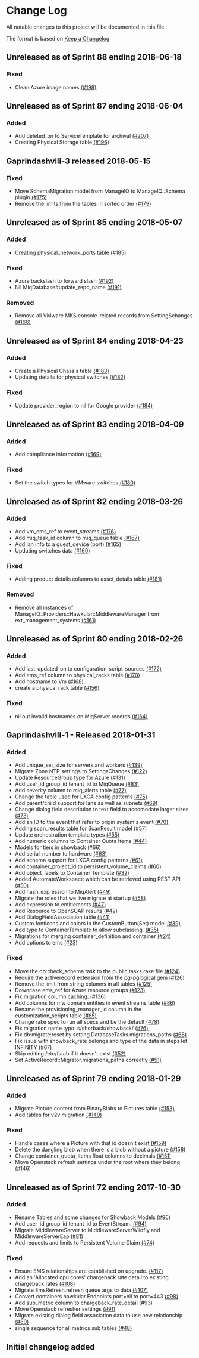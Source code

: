 # Change Log

All notable changes to this project will be documented in this file.

The format is based on [Keep a Changelog](http://keepachangelog.com/en/1.0.0/)


## Unreleased as of Sprint 88 ending 2018-06-18

### Fixed
- Clean Azure image names [(#198)](https://github.com/ManageIQ/manageiq-schema/pull/198)

## Unreleased as of Sprint 87 ending 2018-06-04

### Added
- Add deleted_on to ServiceTemplate for archival [(#207)](https://github.com/ManageIQ/manageiq-schema/pull/207)
- Creating Physical Storage table [(#196)](https://github.com/ManageIQ/manageiq-schema/pull/196)

## Gaprindashvili-3 released 2018-05-15

### Fixed
- Move SchemaMigration model from ManageIQ to ManageIQ::Schema plugin [(#175)](https://github.com/ManageIQ/manageiq-schema/pull/175)
- Remove the limits from the tables in sorted order [(#179)](https://github.com/ManageIQ/manageiq-schema/pull/179)

## Unreleased as of Sprint 85 ending 2018-05-07

### Added
- Creating physical_network_ports table [(#185)](https://github.com/ManageIQ/manageiq-schema/pull/185)

### Fixed
- Azure backslash to forward slash [(#192)](https://github.com/ManageIQ/manageiq-schema/pull/192)
- Nil MiqDatabase#update_repo_name [(#191)](https://github.com/ManageIQ/manageiq-schema/pull/191)

### Removed
- Remove all VMware MKS console-related records from SettingSchanges [(#166)](https://github.com/ManageIQ/manageiq-schema/pull/166)

## Unreleased as of Sprint 84 ending 2018-04-23

### Added
- Create a Physical Chassis table [(#183)](https://github.com/ManageIQ/manageiq-schema/pull/183)
- Updating details for physical switches [(#182)](https://github.com/ManageIQ/manageiq-schema/pull/182)

### Fixed
- Update provider_region to nil for Google provider [(#184)](https://github.com/ManageIQ/manageiq-schema/pull/184)

## Unreleased as of Sprint 83 ending 2018-04-09

### Added
- Add compliance information [(#169)](https://github.com/ManageIQ/manageiq-schema/pull/169)

### Fixed
- Set the switch types for VMware switches [(#180)](https://github.com/ManageIQ/manageiq-schema/pull/180)

## Unreleased as of Sprint 82 ending 2018-03-26

### Added
- Add vm_ems_ref to event_streams [(#176)](https://github.com/ManageIQ/manageiq-schema/pull/176)
- Add miq_task_id column to miq_queue table [(#167)](https://github.com/ManageIQ/manageiq-schema/pull/167)
- Add lan info to a guest_device (port) [(#165)](https://github.com/ManageIQ/manageiq-schema/pull/165)
- Updating switches data [(#160)](https://github.com/ManageIQ/manageiq-schema/pull/160)

### Fixed
- Adding product details columns to asset_details table [(#181)](https://github.com/ManageIQ/manageiq-schema/pull/181)

### Removed
- Remove all instances of ManageIQ::Providers::Hawkular::MiddlewareManager from ext_management_systems [(#161)](https://github.com/ManageIQ/manageiq-schema/pull/161)

## Unreleased as of Sprint 80 ending 2018-02-26

### Added
- Add last_updated_on to configuration_script_sources [(#172)](https://github.com/ManageIQ/manageiq-schema/pull/172)
- Add ems_ref column to physical_racks table [(#170)](https://github.com/ManageIQ/manageiq-schema/pull/170)
- Add hostname to Vm [(#168)](https://github.com/ManageIQ/manageiq-schema/pull/168)
- create a physical rack table [(#156)](https://github.com/ManageIQ/manageiq-schema/pull/156)

### Fixed
- nil out invalid hostnames on MiqServer records [(#164)](https://github.com/ManageIQ/manageiq-schema/pull/164)

## Gaprindashvili-1 - Released 2018-01-31

### Added
- Add unique_set_size for servers and workers [(#139)](https://github.com/ManageIQ/manageiq-schema/pull/139)
- Migrate Zone NTP settings to SettingsChanges [(#122)](https://github.com/ManageIQ/manageiq-schema/pull/122)
- Update ResourceGroup type for Azure [(#131)](https://github.com/ManageIQ/manageiq-schema/pull/131)
- Add user_id group_id tenant_id to MiqQueue [(#83)](https://github.com/ManageIQ/manageiq-schema/pull/83)
- Add severity column to miq_alerts table [(#77)](https://github.com/ManageIQ/manageiq-schema/pull/77)
- Change the table used for LXCA config patterns [(#75)](https://github.com/ManageIQ/manageiq-schema/pull/75)
- Add parent/child support for lans as well as subnets [(#69)](https://github.com/ManageIQ/manageiq-schema/pull/69)
- Change dialog field description to text field to accomodate larger sizes [(#73)](https://github.com/ManageIQ/manageiq-schema/pull/73)
- Add an ID to the event that refer to origin system's event [(#70)](https://github.com/ManageIQ/manageiq-schema/pull/70)
- Adding scan_results table for ScanResult model [(#57)](https://github.com/ManageIQ/manageiq-schema/pull/57)
- Update orchestration template types [(#55)](https://github.com/ManageIQ/manageiq-schema/pull/55)
- Add numeric columns to Container Quota Items [(#44)](https://github.com/ManageIQ/manageiq-schema/pull/44)
- Models for tiers in showback [(#66)](https://github.com/ManageIQ/manageiq-schema/pull/66)
- Add serial_number to hardware [(#63)](https://github.com/ManageIQ/manageiq-schema/pull/63)
- Add schema support for LXCA config patterns [(#61)](https://github.com/ManageIQ/manageiq-schema/pull/61)
- Add container_project_id to persistent_volume_claims [(#60)](https://github.com/ManageIQ/manageiq-schema/pull/60)
- Add object_labels to Container Template [(#32)](https://github.com/ManageIQ/manageiq-schema/pull/32)
- Added AutomateWorkspace which can be retrieved using REST API [(#50)](https://github.com/ManageIQ/manageiq-schema/pull/50)
- Add hash_expression to MiqAlert [(#49)](https://github.com/ManageIQ/manageiq-schema/pull/49)
- Migrate the roles that we live migrate at startup [(#58)](https://github.com/ManageIQ/manageiq-schema/pull/58)
- Add expression to entitlements [(#47)](https://github.com/ManageIQ/manageiq-schema/pull/47)
- Add Resource to OpenSCAP results [(#42)](https://github.com/ManageIQ/manageiq-schema/pull/42)
- Add DialogFieldAssociation table [(#41)](https://github.com/ManageIQ/manageiq-schema/pull/41)
- Custom fonticons and colors in the CustomButton(Set) model [(#39)](https://github.com/ManageIQ/manageiq-schema/pull/39)
- Add type to ContainerTemplate to allow subclassing. [(#35)](https://github.com/ManageIQ/manageiq-schema/pull/35)
- Migrations for merging container_definition and container [(#24)](https://github.com/ManageIQ/manageiq-schema/pull/24)
- Add options to ems [(#23)](https://github.com/ManageIQ/manageiq-schema/pull/23)

### Fixed
- Move the db:check_schema task to the public tasks.rake file [(#124)](https://github.com/ManageIQ/manageiq-schema/pull/124)
- Require the activerecord extension from the pg-pglogical gem [(#126)](https://github.com/ManageIQ/manageiq-schema/pull/126)
- Remove the limit from string columns in all tables [(#125)](https://github.com/ManageIQ/manageiq-schema/pull/125)
- Downcase ems_ref for Azure resource groups [(#123)](https://github.com/ManageIQ/manageiq-schema/pull/123)
- Fix migration column caching. [(#136)](https://github.com/ManageIQ/manageiq-schema/pull/136)
- Add columns for mw domain entities in event streams table [(#86)](https://github.com/ManageIQ/manageiq-schema/pull/86)
- Rename the provisioning_manager_id column in the customization_scripts table [(#85)](https://github.com/ManageIQ/manageiq-schema/pull/85)
- Change rake spec to run all specs and be the default [(#78)](https://github.com/ManageIQ/manageiq-schema/pull/78)
- Fix migration name typo: s/shorback/showback/ [(#76)](https://github.com/ManageIQ/manageiq-schema/pull/76)
- Fix db:migrate:reset by setting DatabaseTasks.migrations_paths [(#68)](https://github.com/ManageIQ/manageiq-schema/pull/68)
- Fix issue with showback_rate belongs and type of the data in steps let INFINITY [(#67)](https://github.com/ManageIQ/manageiq-schema/pull/67)
- Skip editing /etc/fstab if it doesn't exist [(#52)](https://github.com/ManageIQ/manageiq-schema/pull/52)
- Set ActiveRecord::Migrator.migrations_paths correctly [(#51)](https://github.com/ManageIQ/manageiq-schema/pull/51)

## Unreleased as of Sprint 79 ending 2018-01-29

### Added
- Migrate Picture content from BinaryBlobs to Pictures table [(#153)](https://github.com/ManageIQ/manageiq-schema/pull/153)
- Add tables for v2v migration [(#149)](https://github.com/ManageIQ/manageiq-schema/pull/149)

### Fixed
- Handle cases where a Picture with that id doesn't exist [(#159)](https://github.com/ManageIQ/manageiq-schema/pull/159)
- Delete the dangling blob when there is a blob without a picture [(#158)](https://github.com/ManageIQ/manageiq-schema/pull/158)
- Change container_quota_items float columns to decimals [(#151)](https://github.com/ManageIQ/manageiq-schema/pull/151)
- Move Openstack refresh settings under the root where they belong [(#146)](https://github.com/ManageIQ/manageiq-schema/pull/146)

## Unreleased as of Sprint 72 ending 2017-10-30

### Added
- Rename Tables and some changes for Showback Models [(#96)](https://github.com/ManageIQ/manageiq-schema/pull/96)
- Add user_id group_id tenant_id to EventStream. [(#94)](https://github.com/ManageIQ/manageiq-schema/pull/94)
- Migrate MiddlewareServer to MiddlewareServerWildfly and MiddlewareServerEap [(#81)](https://github.com/ManageIQ/manageiq-schema/pull/81)
- Add requests and limits to Persistent Volume Claim [(#74)](https://github.com/ManageIQ/manageiq-schema/pull/74)

### Fixed
- Ensure EMS relationships are established on upgrade. [(#117)](https://github.com/ManageIQ/manageiq-schema/pull/117)
- Add an 'Allocated cpu cores' chargeback rate detail to existing chargeback rates [(#108)](https://github.com/ManageIQ/manageiq-schema/pull/108)
- Migrate EmsRefresh.refresh queue args to data [(#107)](https://github.com/ManageIQ/manageiq-schema/pull/107)
- Convert containers hawkular Endpoints port=nil to port=443 [(#98)](https://github.com/ManageIQ/manageiq-schema/pull/98)
- Add sub_metric column to chargeback_rate_detail [(#93)](https://github.com/ManageIQ/manageiq-schema/pull/93)
- Move Openstack refresher settings [(#91)](https://github.com/ManageIQ/manageiq-schema/pull/91)
- Migrate existing dialog field association data to use new relationship [(#80)](https://github.com/ManageIQ/manageiq-schema/pull/80)
- single sequence for all metrics sub tables [(#48)](https://github.com/ManageIQ/manageiq-schema/pull/48)

## Initial changelog added
